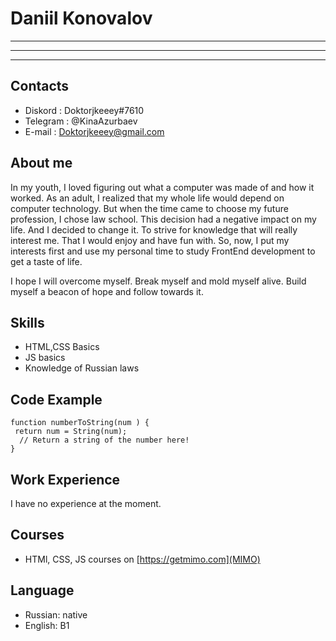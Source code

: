 # Daniil Konovalov
**********
**********
**********
## Contacts
* Diskord : Doktorjkeeey#7610
* Telegram : @KinaAzurbaev
* E-mail : Doktorjkeeey@gmail.com
## About me
In my youth, I loved figuring out what a computer was made of and how it worked. As an adult, I realized that my whole life would depend on computer technology. But when the time came to choose my future profession, I chose law school. This decision had a negative impact on my life. And I decided to change it. To strive for knowledge that will really interest me. That I would enjoy and have fun with. So, now, I put my interests first and use my personal time to study FrontEnd development to get a taste of life.


I hope I will overcome myself. Break myself and mold myself alive. Build myself a beacon of hope and follow towards it.
## Skills
+ HTML,CSS Basics
+ JS basics
+ Knowledge of Russian laws
## Code Example
```
function numberToString(num ) {
 return num = String(num);
  // Return a string of the number here!
}
```
## Work Experience
I have no experience at the moment.
## Courses
- HTMl, CSS, JS courses on [https://getmimo.com](MIMO)
## Language 
- Russian: native
- English: B1
